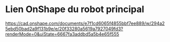 # Lien OnShape du robot principal

https://cad.onshape.com/documents/e7f1cd6065f4855bbf7ee889/w/294a25ebd50bad2a9f131b9e/e/20f33280a5619a7927049fd3?renderMode=0&uiState=6667fa3addbd5a5b4e65f555